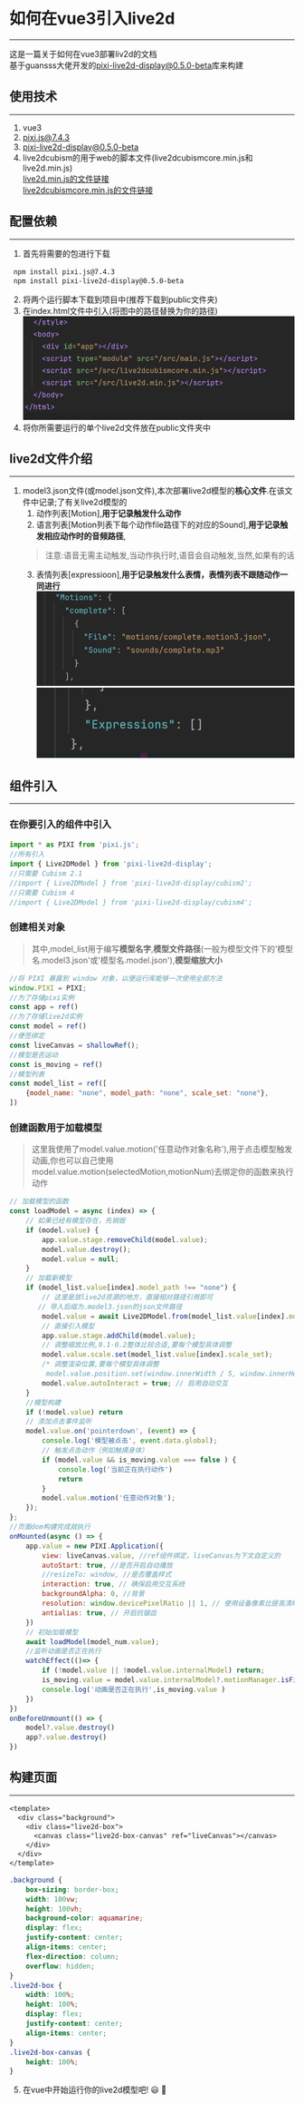 # 如何在vue3引入live2d
---
这是一篇关于如何在vue3部署liv2d的文档  
基于guansss大佬开发的[pixi-live2d-display@0.5.0-beta](https://github.com/guansss/pixi-live2d-display)库来构建  


## 使用技术  
---
1. vue3
2. [pixi.js@7.4.3](https://pixijs.com/7.x/guides)
3. [pixi-live2d-display@0.5.0-beta](https://github.com/guansss/pixi-live2d-display)
4. live2dcubism的用于web的脚本文件(live2dcubismcore.min.js和live2d.min.js)  
[live2d.min.js的文件链接](https://github.com/fish-bread/vue-live2d/blob/main/src/live2d.min.js)  
[live2dcubismcore.min.js的文件链接](https://github.com/fish-bread/vue-live2d/blob/main/src/live2dcubismcore.min.js)

## 配置依赖
---
1. 首先将需要的包进行下载  
```bash
 npm install pixi.js@7.4.3
 npm install pixi-live2d-display@0.5.0-beta
```
2. 将两个运行脚本下载到项目中(推荐下载到public文件夹)  
3. 在index.html文件中引入(将图中的路径替换为你的路径)
![index.html配置图片](/markdown_img/vue/vue_live2d_index.png 'index.html配置图片')
4. 将你所需要运行的单个live2d文件放在public文件夹中

## live2d文件介绍
---
1. model3.json文件(或model.json文件),本次部署live2d模型的**核心文件**.在该文件中记录;了有关live2d模型的  
   1. 动作列表[Motion],**用于记录触发什么动作**
   2. 语言列表[Motion列表下每个动作file路径下的对应的Sound],**用于记录触发相应动作时的音频路径**,
   > 注意:语音无需主动触发,当动作执行时,语音会自动触发,当然,如果有的话
   3. 表情列表[expressioon],**用于记录触发什么表情，表情列表不跟随动作一同进行**
   ![motion图片](/markdown_img/vue/motion.png 'motion图片')
   ![express图片](/markdown_img/vue/express.png 'express图片')
## 组件引入
---
### 在你要引入的组件中引入
```javascript
import * as PIXI from 'pixi.js';
//所有引入
import { Live2DModel } from 'pixi-live2d-display';
//只需要 Cubism 2.1
//import { Live2DModel } from 'pixi-live2d-display/cubism2';
//只需要 Cubism 4
//import { Live2DModel } from 'pixi-live2d-display/cubism4';

```

### 创建相关对象
> 其中,model_list用于编写**模型名字**,**模型文件路径**(一般为模型文件下的'模型名.model3.json'或'模型名.model.json'),**模型缩放大小**
```javascript
//将 PIXI 暴露到 window 对象，以便运行库能够一次使用全部方法
window.PIXI = PIXI;
//为了存储pixi实例
const app = ref()
//为了存储live2d实例
const model = ref()
//便签绑定
const liveCanvas = shallowRef();
//模型是否运动
const is_moving = ref()
//模型列表
const model_list = ref([
    {model_name: "none", model_path: "none", scale_set: "none"},
])
```
### 创建函数用于加载模型
> 这里我使用了model.value.motion('任意动作对象名称'),用于点击模型触发动画,你也可以自己使用model.value.motion(selectedMotion,motionNum)去绑定你的函数来执行动作
```javascript
// 加载模型的函数
const loadModel = async (index) => {
    // 如果已经有模型存在，先销毁
    if (model.value) {
        app.value.stage.removeChild(model.value);
        model.value.destroy();
        model.value = null;
    }
    // 加载新模型
    if (model_list.value[index].model_path !== "none") {
        // 这里是放live2d资源的地方，直接相对路径引用即可
       // 导入后缀为.model3.json的json文件路径
        model.value = await Live2DModel.from(model_list.value[index].model_path); 
        // 直接引入模型
        app.value.stage.addChild(model.value);
        // 调整缩放比例,0.1-0.2整体比较合适,要每个模型具体调整
        model.value.scale.set(model_list.value[index].scale_set); 
        /* 调整渲染位置,要每个模型具体调整
         model.value.position.set(window.innerWidth / 5, window.innerHeight / 60); */
        model.value.autoInteract = true; // 启用自动交互
    }
    //模型构建
    if (!model.value) return
    // 添加点击事件监听
    model.value.on('pointerdown', (event) => {
        console.log('模型被点击', event.data.global);
        // 触发点击动作（例如触摸身体）
        if (model.value && is_moving.value === false ) {
            console.log('当前正在执行动作')
            return
        }
        model.value.motion('任意动作对象');
    });
};
//页面dom构建完成就执行
onMounted(async () => {
    app.value = new PIXI.Application({
        view: liveCanvas.value, //ref组件绑定，liveCanvas为下文自定义的
        autoStart: true, //是否开启自动播放
        //resizeTo: window, //是否覆盖样式
        interaction: true, // 确保启用交互系统
        backgroundAlpha: 0, //背景
        resolution: window.devicePixelRatio || 1, // 使用设备像素比提高清晰度
        antialias: true, // 开启抗锯齿
    })
    // 初始加载模型
    await loadModel(model_num.value);
    //监听动画是否正在执行
    watchEffect(()=> {
        if (!model.value || !model.value.internalModel) return;
        is_moving.value = model.value.internalModel?.motionManager.isFinished()
        console.log('动画是否正在执行',is_moving.value )
    })
})
onBeforeUnmount(() => {
    model?.value.destroy()
    app?.value.destroy()
})
```
## 构建页面
---
```vue
<template>
  <div class="background">
    <div class="live2d-box">
      <canvas class="live2d-box-canvas" ref="liveCanvas"></canvas>
    </div>
  </div>
</template>
```

```css
.background {
    box-sizing: border-box;
    width: 100vw;
    height: 100vh;
    background-color: aquamarine;
    display: flex;
    justify-content: center;
    align-items: center;
    flex-direction: column;
    overflow: hidden;
}
.live2d-box {
    width: 100%;
    height: 100%;
    display: flex;
    justify-content: center;
    align-items: center;
}
.live2d-box-canvas {
    height: 100%;
}
```
5. 在vue中开始运行你的live2d模型吧! :smiley: 🎉

